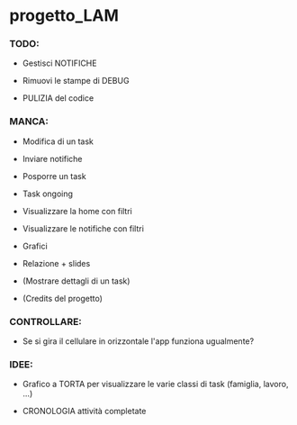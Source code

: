 # progetto_LAM



### TODO:

- Gestisci NOTIFICHE

- Rimuovi le stampe di DEBUG

- PULIZIA del codice



### MANCA:

- Modifica di un task

- Inviare notifiche

- Posporre un task

- Task ongoing

- Visualizzare la home con filtri

- Visualizzare le notifiche con filtri

- Grafici

- Relazione + slides

- (Mostrare dettagli di un task)

- (Credits del progetto)



### CONTROLLARE:

- Se si gira il cellulare in orizzontale l'app funziona ugualmente?



### IDEE:

- Grafico a TORTA per visualizzare le varie classi di task (famiglia, lavoro, ...)

- CRONOLOGIA attività completate
